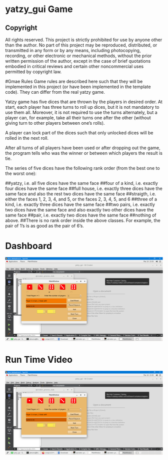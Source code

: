 # yatzy_gui Game
## Copyright
All rights reserved. This project is strictly prohibited for use by anyone other than the author. No part of this project may be reproduced, distributed, or transmitted in any form or by any means, including photocopying, recording, or other electronic or mechanical methods, without the prior written permission of the author, except in the case of brief quotations embodied in critical reviews and certain other noncommercial uses permitted by copyright law.

#Gmae Rules
Game rules are described here such that they will be implemented in this project (or have been implemented in the template code). They can differ from the real yatzy game.

Yatzy game has five dices that are thrown by the players in desired order. At start, each player has three turns to roll up dices, but it is not mandatory to use them all. Moreover, it is not required to use the turns alternately, but a player can, for example, take all their turns one after the other (without giving turn to other players between one’s rolls).

A player can lock part of the dices such that only unlocked dices will be rolled in the next roll.

After all turns of all players have been used or after dropping out the game, the program tells who was the winner or between which players the result is tie.

The series of five dices have the following rank order (from the best one to the worst one):

##yatzy, i.e. all five dices have the same face
##four of a kind, i.e. exactly four dices have the same face
##full house, i.e. exactly three dices have the same face and also the rest two dices have the same face
##straigth, i.e. either the faces 1, 2, 3, 4, and 5, or the faces 2, 3, 4, 5, and 6
##three of a kind, i.e. exactly three dices have the same face
##two pairs, i.e. exactly two dices have the same face and also exactly two other dices have the same face
##pair, i.e. exactly two dices have the same face
##nothing of above.
##There is no rank order inside the above classes. For example, the pair of 1’s is as good as the pair of 6’s.

# Dashboard
![Alt text](Dashboard.PNG)

# Run Time Video
[![Video](Dashboard.PNG)](https://www.youtube.com/watch?v=5PoTrsL-bhg)


